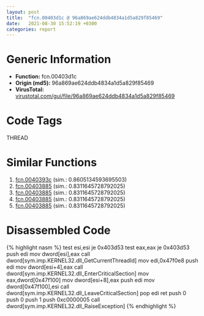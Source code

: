 ```yaml
---
layout: post
title:  "fcn.00403d1c @ 96a869ae624ddb4834a1d5a829f85469"
date:   2021-08-30 15:52:19 +0300
categories: report
---
```


# Generic Information
- **Function:** fcn.00403d1c
- **Origin (md5):** 96a869ae624ddb4834a1d5a829f85469
- **VirusTotal:** [virustotal.com/gui/file/96a869ae624ddb4834a1d5a829f85469][virustotal_ref]

# Code Tags
<span class="tag" id="THREAD">THREAD</span>


# Similar Functions

1. [fcn.0040393c][similar_1_ref] (sim.: 0.8605134593695503)
2. [fcn.00403885][similar_2_ref] (sim.: 0.8311645728792025)
3. [fcn.00403885][similar_3_ref] (sim.: 0.8311645728792025)
4. [fcn.00403885][similar_4_ref] (sim.: 0.8311645728792025)
5. [fcn.00403885][similar_5_ref] (sim.: 0.8311645728792025)


# Disassembled Code

{% highlight nasm %}
test esi,esi
je 0x403d53
test eax,eax
je 0x403d53
push edi
mov dword[esi],eax
call dword[sym.imp.KERNEL32.dll_GetCurrentThreadId]
mov edi,0x47f0e8
push edi
mov dword[esi+4],eax
call dword[sym.imp.KERNEL32.dll_EnterCriticalSection]
mov eax,dword[0x47f100]
mov dword[esi+8],eax
push edi
mov dword[0x47f100],esi
call dword[sym.imp.KERNEL32.dll_LeaveCriticalSection]
pop edi
ret 
push 0
push 0
push 1
push 0xc0000005
call dword[sym.imp.KERNEL32.dll_RaiseException]
{% endhighlight %}


[similar_1_ref]: /report/fcn.0040393c@e16f74a2849182d98050864255e902f8
[similar_2_ref]: /report/fcn.00403885@c6d5547a6b11db0106596d8a93b709be
[similar_3_ref]: /report/fcn.00403885@3d7f25d788af3e7f7707a736ac852465
[similar_4_ref]: /report/fcn.00403885@e83552e81a6f265fd7baa50402d3d47d
[similar_5_ref]: /report/fcn.00403885@3aa98225e51cbcae2d334c8b6b4ed9fd
[virustotal_ref]: https://www.virustotal.com/gui/file/96a869ae624ddb4834a1d5a829f85469